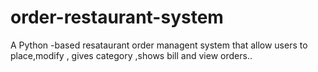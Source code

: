 # order-restaurant-system
A Python -based resataurant order managent system that allow users to place,modify , gives category ,shows bill and view orders..
